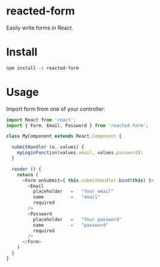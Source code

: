 reacted-form
===

Easily write forms in React.

# Install

```bash
npm install -s reacted-form
```

# Usage

Import form from one of your controller:

```js
import React from 'react';
import { Form, Email, Password } from 'reacted-form';

class MyComponent extends React.Component {

  submitHandler (e, values) {
    myLoginFunction(values.email, values.password):
  }

  render () {
    return (
      <Form onSubmit={ this.submitHandler.bind(this) }>
        <Email
          placeholder   =   "Your email"
          name          =   "email"
          required
        />
        <Password
          placeholder   =   "Your password"
          name          =   "password"
          required
        />
      </Form>
    )
  }
}
```

